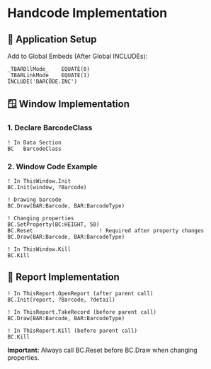 # Handcode Implementation

## 🔧 Application Setup

Add to Global Embeds (After Global INCLUDEs):
```clarion
_TBARDllMode_    EQUATE(0)
_TBARLinkMode_   EQUATE(1)
INCLUDE('BARCODE.INC')
```

## 🪟 Window Implementation

### 1. Declare BarcodeClass
```clarion
! In Data Section
BC   BarcodeClass
```

### 2. Window Code Example
```clarion
! In ThisWindow.Init
BC.Init(window, ?Barcode)

! Drawing barcode
BC.Draw(BAR:Barcode, BAR:BarcodeType)

! Changing properties
BC.SetProperty(BC:HEIGHT, 50)
BC.Reset                     ! Required after property changes
BC.Draw(BAR:Barcode, BAR:BarcodeType)

! In ThisWindow.Kill
BC.Kill
```

## 📄 Report Implementation

```clarion
! In ThisReport.OpenReport (after parent call)
BC.Init(report, ?Barcode, ?detail)

! In ThisReport.TakeRecord (before parent call)
BC.Draw(BAR:Barcode, BAR:BarcodeType)

! In ThisReport.Kill (before parent call)
BC.Kill
```

**Important:** Always call BC.Reset before BC.Draw when changing properties.
